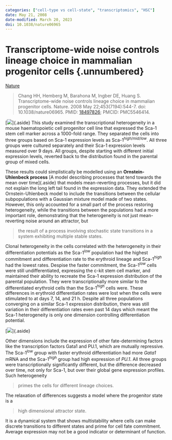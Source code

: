 ```yaml
---
categories: ["cell-type vs cell-state", "transcriptomics", "HSC"]
date: May 21, 2008
date-modified: March 20, 2023
doi: 10.1038/nature06965
---
```


# Transcriptome-wide noise controls lineage choice in mammalian progenitor cells {.unnumbered}

[Nature](http://www.nature.com/articles/nature06965)

> Chang HH, Hemberg M, Barahona M, Ingber DE, Huang S. Transcriptome-wide noise
> controls lineage choice in mammalian progenitor cells. Nature. 2008 May
> 22;453(7194):544-7. doi: 10.1038/nature06965. PMID:
> [18497826](https://pubmed.ncbi.nlm.nih.gov/18497826); PMCID: PMC5546414.

[![](https://media.springernature.com/full/springer-static/image/art%3A10.1038%2Fnature06965/MediaObjects/41586_2008_Article_BFnature06965_Fig2_HTML.jpg)]{.aside}
This study examined the transcriptional heterogeneity in a mouse haematopoietic
cell progenitor cell line that expressed the Sca-1 stem cell marker across a
1000-fold range. They separated the cells into three groups based on Sca-1
expression levels as Sca-1$^{high/mid/low}$. All three groups were cultured
separately and their Sca-1 expression levels measured over 9 days. All groups,
despite starting with different initial expression levels, reverted back to the
distribution found in the parental group of mixed cells.


These results could simplistically be modelled using an **Ornstein-Uhlenbeck
process** [A model describing processes that tend towards the mean over
time]{.aside} that models mean-reverting processes, but it did not explain the
long left tail found in the expression data. They extended the
Ornstein-Uhlenbeck model to include the transitions between the cellular
subpopulations with a Gaussian mixture model made of two states. However, this
only accounted for a small part of the process restoring heterogeneity, while
the transitions between the populations had a more important role, demonstrating
that the heterogeneity is not just mean-reverting noise around an attractor, but

> the result of a process involving stochastic state transitions in a system
exhibiting multiple stable states.

Clonal heterogeneity in the cells correlated with the heterogeneity in their
differentiation potentials as the Sca-1$^{low}$ population had the highest
commitment and differentiation rate to the erythroid lineage and Sca-1$^{high}$
had the lowest rates. Despise the faster commitment, the Sca-1$^{low}$ cells
were still undifferentiated, expressing the c-kit stem cell marker, and
maintained their ability to recreate the Sca-1 expression distribution of the
parental population. They were transcriptionally more similar to the
differentiated erythroid cells than the Sca-1$^{high}$ cells were. These
differences in erythroid differentiation rates were lost when the cells were
stimulated to at days 7, 14, and 21 h. Despite all three populations converging
on a similar Sca-1 expression distribution, there was still variation in their
differentiation rates even past 14 days which meant the Sca-1 heterogeneity is
only one dimension controlling differentiation potential.

[![](https://media.springernature.com/full/springer-static/image/art%3A10.1038%2Fnature06965/MediaObjects/41586_2008_Article_BFnature06965_Fig3_HTML.jpg)]{.aside}

Other dimensions include the expression of other fate-determining factors like
the transcription factors Gata1 and PU.1, which are mutually repressive. The
Sca-1$^{low}$ group with faster erythroid differentiation had more *Gata1* mRNA
and the Sca-1$^{high}$ group had high expression of *PU.1*. All three groups
were transcriptionally significantly different, but the difference decreased
over time, not only for Sca-1, but over their global gene expression profiles.
Such heterogeneity

> primes the cells for different lineage choices.

The relaxation of differences suggests a model where the progenitor state is a

> high dimensional attractor state.

It is a dynamical system that shows multistability where cells can make discrete
transitions to different states and prime for cell fate commitment. Average
expression may not be a good indicator or determinant of function.
